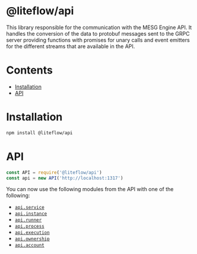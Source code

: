 # @liteflow/api

This library responsible for the communication with the MESG Engine API. It handles the conversion of the data to protobuf messages sent to the GRPC server providing functions with promises for unary calls and event emitters for the different streams that are available in the API.

# Contents

- [Installation](#installation)
- [API](#api)

# Installation

```bash
npm install @liteflow/api
```

# API

```javascript
const API = require('@liteflow/api')
const api = new API('http://localhost:1317')
```

You can now use the following modules from the API with one of the following:

- [`api.service`](./docs/classes/service.md)
- [`api.instance`](./docs/classes/instance.md)
- [`api.runner`](./docs/classes/runner.md)
- [`api.process`](./docs/classes/process.md)
- [`api.execution`](./docs/classes/execution.md)
- [`api.ownership`](./docs/classes/ownership.md)
- [`api.account`](./docs/classes/account.md)
